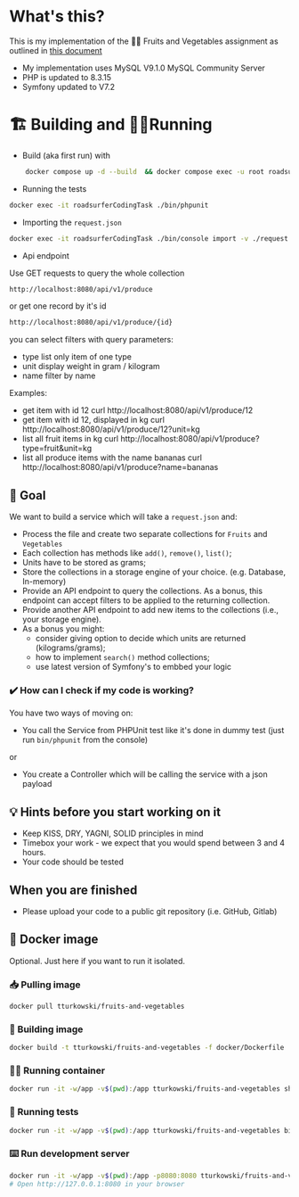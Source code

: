 # What's this?
This is my implementation of the 🍎🥕 Fruits and Vegetables assignment as outlined in [this document](assignment.md)

* My implementation uses MySQL V9.1.0 MySQL Community Server
* PHP is updated to 8.3.15
* Symfony updated to V7.2

# 🏗️ Building and 🏃🏾Running

* Build (aka first run) with
```bash
    docker compose up -d --build  && docker compose exec -u root roadsurferCodingTask sh -c 'composer install -n'
```

* Running the tests
```bash
docker exec -it roadsurferCodingTask ./bin/phpunit
```

* Importing the `request.json`
```bash
docker exec -it roadsurferCodingTask ./bin/console import -v ./request.json
```

* Api endpoint

Use GET requests to query the whole collection
```bash
http://localhost:8080/api/v1/produce
```
or get one record by it's id
```bash
http://localhost:8080/api/v1/produce/{id}
```
you can select filters with query parameters:
- type list only item of one type
- unit display weight in gram / kilogram
- name filter by name

Examples:

- get item with id 12
  curl http://localhost:8080/api/v1/produce/12
- get item with id 12, displayed in kg
  curl http://localhost:8080/api/v1/produce/12?unit=kg
- list all fruit items in kg
  curl http://localhost:8080/api/v1/produce?type=fruit&unit=kg
- list all produce items with the name bananas
  curl http://localhost:8080/api/v1/produce?name=bananas



## 🎯 Goal
We want to build a service which will take a `request.json` and:
* Process the file and create two separate collections for `Fruits` and `Vegetables`
* Each collection has methods like `add()`, `remove()`, `list()`;
* Units have to be stored as grams;
* Store the collections in a storage engine of your choice. (e.g. Database, In-memory)
* Provide an API endpoint to query the collections. As a bonus, this endpoint can accept filters to be applied to the returning collection.
* Provide another API endpoint to add new items to the collections (i.e., your storage engine).
* As a bonus you might:
  * consider giving option to decide which units are returned (kilograms/grams);
  * how to implement `search()` method collections;
  * use latest version of Symfony's to embbed your logic

### ✔️ How can I check if my code is working?
You have two ways of moving on:
* You call the Service from PHPUnit test like it's done in dummy test (just run `bin/phpunit` from the console)

or

* You create a Controller which will be calling the service with a json payload

## 💡 Hints before you start working on it
* Keep KISS, DRY, YAGNI, SOLID principles in mind
* Timebox your work - we expect that you would spend between 3 and 4 hours.
* Your code should be tested

## When you are finished
* Please upload your code to a public git repository (i.e. GitHub, Gitlab)

## 🐳 Docker image
Optional. Just here if you want to run it isolated.

### 📥 Pulling image
```bash
docker pull tturkowski/fruits-and-vegetables
```

### 🧱 Building image
```bash
docker build -t tturkowski/fruits-and-vegetables -f docker/Dockerfile .
```

### 🏃‍♂️ Running container
```bash
docker run -it -w/app -v$(pwd):/app tturkowski/fruits-and-vegetables sh
```

### 🛂 Running tests
```bash
docker run -it -w/app -v$(pwd):/app tturkowski/fruits-and-vegetables bin/phpunit
```

### ⌨️ Run development server
```bash
docker run -it -w/app -v$(pwd):/app -p8080:8080 tturkowski/fruits-and-vegetables php -S 0.0.0.0:8080 -t /app/public
# Open http://127.0.0.1:8080 in your browser
```
